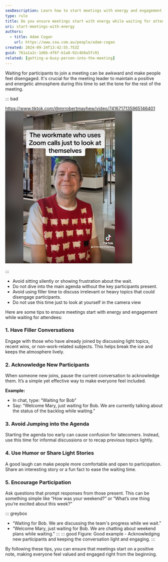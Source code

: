 ```yaml
---
seoDescription: Learn how to start meetings with energy and engagement while waiting for participants to join, ensuring everyone feels included from the start.
type: rule
title: Do you ensure meetings start with energy while waiting for attendees?
uri: start-meetings-with-energy
authors:
  - title: Adam Cogan
    url: https://www.ssw.com.au/people/adam-cogan
created: 2024-09-24T13:42:55.753Z
guid: 761a1a2c-1d6b-4f6f-b1a8-92c4b9a5fc91
related: [getting-a-busy-person-into-the-meeting]
---
```


Waiting for participants to join a meeting can be awkward and make people feel disengaged. It's crucial for the meeting leader to maintain a positive and energetic atmosphere during this time to set the tone for the rest of the meeting.

<!--endintro-->

::: bad

https://www.tiktok.com/@mrrobertmayhew/video/7416717135965146401
![Figure: Bad Example - Awkward silence or using the time just to look at yourself makes the waiting time feel uncomfortable.](meeting-energy-bad-example.png)

:::

* Avoid sitting silently or showing frustration about the wait.
* Do not dive into the main agenda without the key participants present.
* Avoid using filler time to discuss irrelevant or heavy topics that could disengage participants.
* Do not use this time just to look at yourself in the camera view     

Here are some tips to ensure meetings start with energy and engagement while waiting for attendees:

### 1. Have Filler Conversations

Engage with those who have already joined by discussing light topics, recent wins, or non-work-related subjects. This helps break the ice and keeps the atmosphere lively.

### 2. Acknowledge New Participants

When someone new joins, pause the current conversation to acknowledge them. It’s a simple yet effective way to make everyone feel included.

**Example:**

- In chat, type: “Waiting for Bob”
- Say: “Welcome Mary, just waiting for Bob. We are currently talking about the status of the backlog while waiting.”

### 3. Avoid Jumping into the Agenda

Starting the agenda too early can cause confusion for latecomers. Instead, use this time for informal discussions or to recap previous topics lightly.

### 4. Use Humor or Share Light Stories

A good laugh can make people more comfortable and open to participation. Share an interesting story or a fun fact to ease the waiting time.

### 5. Encourage Participation

Ask questions that prompt responses from those present. This can be something simple like “How was your weekend?” or “What’s one thing you’re excited about this week?”



::: greybox
* “Waiting for Bob. We are discussing the team's progress while we wait.”
* “Welcome Mary, just waiting for Bob. We are chatting about weekend plans while waiting.”
:::
::: good
Figure: Good example - Acknowledging new participants and keeping the conversation light and engaging.
:::



By following these tips, you can ensure that meetings start on a positive note, making everyone feel valued and engaged right from the beginning.
